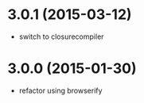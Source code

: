 # 3.0.1 (2015-03-12)
  
  * switch to closurecompiler

# 3.0.0 (2015-01-30)

  * refactor using browserify

